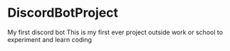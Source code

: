 # DiscordBotProject
My first discord bot
This is my first ever project outside work or school to experiment and learn coding
